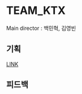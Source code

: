 # TEAM_KTX

Main director : 백민혁, 김영빈

## 기획

[LINK](https://github.com/zzang91216/-KTX/blob/main/%EA%B8%B0%ED%9A%8D.md)

## 피드백
